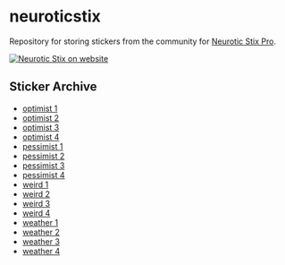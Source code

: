 # neuroticstix

Repository for storing stickers from the community for [Neurotic Stix Pro](https://neurotictornado.com/stix.html).

[![Neurotic Stix on website](https://neurotictornado.com/images/stix/NSP-collage.png)](https://neurotictornado.com/stix.html)

## Sticker Archive

* [optimist 1](./stix/optimist1.txt)
* [optimist 2](./stix/optimist2.txt)
* [optimist 3](./stix/optimist3.txt)
* [optimist 4](./stix/optimist4.txt)
* [pessimist 1](./stix/pessimist1.txt)
* [pessimist 2](./stix/pessimist2.txt)
* [pessimist 3](./stix/pessimist3.txt)
* [pessimist 4](./stix/pessimist4.txt)
* [weird 1](./stix/weird1.txt)
* [weird 2](./stix/weird2.txt)
* [weird 3](./stix/weird3.txt)
* [weird 4](./stix/weird4.txt)
* [weather 1](./stix/weather1.txt)
* [weather 2](./stix/weather2.txt)
* [weather 3](./stix/weather3.txt)
* [weather 4](./stix/weather4.txt)